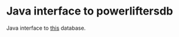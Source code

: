 # Java interface to powerliftersdb

Java interface to [this](https://github.com/GlaIZier/sql_powerliftersdb_databases_course_mail.ru) database.